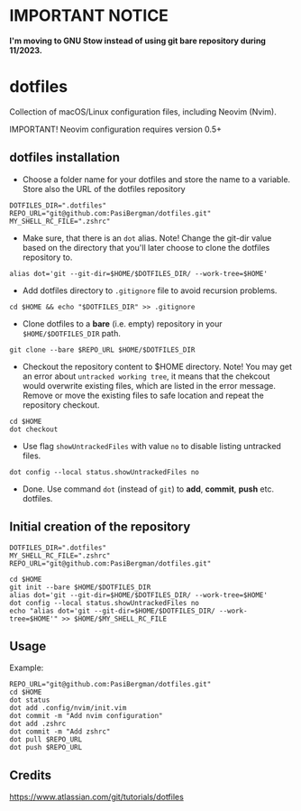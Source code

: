 # IMPORTANT NOTICE

**I'm moving to GNU Stow instead of using git bare repository during 11/2023.**

# dotfiles

Collection of macOS/Linux configuration files, including Neovim (Nvim).

IMPORTANT! Neovim configuration requires version 0.5+

## dotfiles installation

- Choose a folder name for your dotfiles and store the name to a variable. Store also the URL of the dotfiles repository

```shell
DOTFILES_DIR=".dotfiles"
REPO_URL="git@github.com:PasiBergman/dotfiles.git"
MY_SHELL_RC_FILE=".zshrc"
```

- Make sure, that there is an `dot` alias. Note! Change the git-dir value based on the directory that you'll later choose to clone the dotfiles repository to.

```shell
alias dot='git --git-dir=$HOME/$DOTFILES_DIR/ --work-tree=$HOME'
```

- Add dotfiles directory to `.gitignore` file to avoid recursion problems.

```shell
cd $HOME && echo "$DOTFILES_DIR" >> .gitignore
```

- Clone dotfiles to a **bare** (i.e. empty) repository in your `$HOME/$DOTFILES_DIR` path.

```shell
git clone --bare $REPO_URL $HOME/$DOTFILES_DIR
```

- Checkout the repository content to $HOME directory. Note! You may get an error about `untracked working tree`, it means that the chekcout would overwrite existing files, which are listed in the error message. Remove or move the existing files to safe location and repeat the repository checkout.

```shell
cd $HOME
dot checkout
```

- Use flag `showUntrackedFiles` with value `no` to disable listing untracked files.

```shell
dot config --local status.showUntrackedFiles no
```

- Done. Use command `dot` (instead of `git`) to **add**, **commit**, **push** etc. dotfiles.

## Initial creation of the repository

```shell
DOTFILES_DIR=".dotfiles"
MY_SHELL_RC_FILE=".zshrc"
REPO_URL="git@github.com:PasiBergman/dotfiles.git"

cd $HOME
git init --bare $HOME/$DOTFILES_DIR
alias dot='git --git-dir=$HOME/$DOTFILES_DIR/ --work-tree=$HOME'
dot config --local status.showUntrackedFiles no
echo "alias dot='git --git-dir=$HOME/$DOTFILES_DIR/ --work-tree=$HOME'" >> $HOME/$MY_SHELL_RC_FILE
```

## Usage

Example:

```shell
REPO_URL="git@github.com:PasiBergman/dotfiles.git"
cd $HOME
dot status
dot add .config/nvim/init.vim
dot commit -m "Add nvim configuration"
dot add .zshrc
dot commit -m "Add zshrc"
dot pull $REPO_URL
dot push $REPO_URL
```

## Credits

https://www.atlassian.com/git/tutorials/dotfiles
